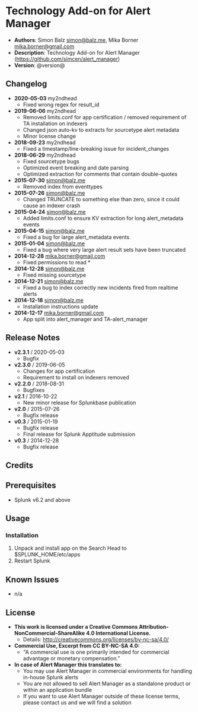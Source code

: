 # Technology Add-on for Alert Manager
- **Authors**:      Simon Balz <simon@balz.me>, Mika Borner <mika.borner@gmail.com>
- **Description**:  Technology Add-on for Alert Manager (https://github.com/simcen/alert_manager)
- **Version**:      @version@

## Changelog
- **2020-05-03** my2ndhead
  - Fixed wrong regex for result_id
- **2019-06-06** my2ndhead
  - Removed limits.conf for app certification / removed requirement of TA installation on indexers
  - Changed json auto-kv to extracts for sourcetype alert metadata
  - Minor license change
- **2018-09-23** my2ndhead
  - Fixed a timestamp/line-breaking issue for incident_changes
- **2018-06-29** my2ndhead
  - Fixed sourcetype bugs
  - Optimized event breaking and date parsing
  - Optimized extraction for comments that contain double-quotes
- **2015-07-30** simon@balz.me
  - Removed index from eventtypes
- **2015-07-26** simon@balz.me
  - Changed TRUNCATE to something else than zero, since it could cause an indexer crash
- **2015-04-24** simon@balz.me
  - Added limits.conf to ensure KV extraction for long alert_metadata events
- **2015-04-15** simon@balz.me
  - Fixed a bug for large alert_metadata events
- **2015-01-04** simon@balz.me
	- Fixed a bug where very large alert result sets have been truncated
- **2014-12-28** mika.borner@gmail.com
	- Fixed permissions to read *
- **2014-12-28** simon@balz.me
	- Fixed missing sourcetype
- **2014-12-21** simon@balz.me
	- Fixed a bug to index correctly new incidents fired from realtime alerts
- **2014-12-18** simon@balz.me
	- Installation instructions update
- **2014-12-17** mika.borner@gmail.com
	- App split into alert_manager and TA-alert_manager

## Release Notes
- **v2.3.1**    / 2020-05-03
  - Bugfix
- **v2.3.0**    / 2019-06-05
  - Changes for app certification
  - Requirement to install on indexers removed
- **v2.2.0**    / 2018-08-31
  - Bugfixes
- **v2.1**    /   2016-10-22
  - New minor release for Splunkbase publication
- **v2.0**    /   2015-07-26
  - Bugfix release
- **v0.3**    /   2015-01-19
  - Bugfix release
  - Final release for Splunk Apptitude submission
- **v0.3**    /   2014-12-28
	- Bugfix release

## Credits

## Prerequisites
- Splunk v6.2 and above

## Usage

### Installation
1. Unpack and install app on the Search Head to $SPLUNK_HOME/etc/apps
2. Restart Splunk

## Known Issues
- n/a

## License
- **This work is licensed under a Creative Commons Attribution-NonCommercial-ShareAlike 4.0 International License.**
  - Details: <http://creativecommons.org/licenses/by-nc-sa/4.0/>
- **Commercial Use, Excerpt from CC BY-NC-SA 4.0:**
  - "A commercial use is one primarily intended for commercial advantage or monetary compensation."
- **In case of Alert Manager this translates to:**
  - You may use Alert Manager in commercial environments for handling in-house Splunk alerts
  - You are not allowed to sell Alert Manager as a standalone product or within an application bundle
  - If you want to use Alert Manager outside of these license terms, please contact us and we will find a solution
